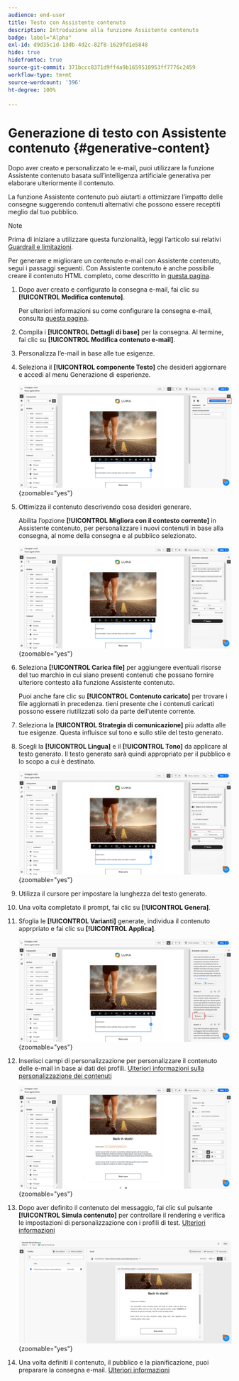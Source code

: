 ```yaml
---
audience: end-user
title: Testo con Assistente contenuto
description: Introduzione alla funzione Assistente contenuto
badge: label="Alpha"
exl-id: d9d35c1d-13db-4d2c-82f8-1629fd1e5848
hide: true
hidefromtoc: true
source-git-commit: 371bccc8371d9ff4a9b1659510953ff7776c2459
workflow-type: tm+mt
source-wordcount: '396'
ht-degree: 100%

---
```


# Generazione di testo con Assistente contenuto {#generative-content}

Dopo aver creato e personalizzato le e-mail, puoi utilizzare la funzione Assistente contenuto basata sull’intelligenza artificiale generativa per elaborare ulteriormente il contenuto.

La funzione Assistente contenuto può aiutarti a ottimizzare l’impatto delle consegne suggerendo contenuti alternativi che possono essere receptiti meglio dal tuo pubblico.

>[!NOTE]
>
>Prima di iniziare a utilizzare questa funzionalità, leggi l’articolo sui relativi [Guardrail e limitazioni](generative-gs.md#guardrails-and-limitations).

Per generare e migliorare un contenuto e-mail con Assistente contenuto, segui i passaggi seguenti. Con Assistente contenuto è anche possibile creare il contenuto HTML completo, come descritto in [questa pagina](generative-email.md).

1. Dopo aver creato e configurato la consegna e-mail, fai clic su **[!UICONTROL Modifica contenuto]**.

   Per ulteriori informazioni su come configurare la consegna e-mail, consulta [questa pagina](../email/create-email-content.md).

1. Compila i **[!UICONTROL Dettagli di base]** per la consegna. Al termine, fai clic su **[!UICONTROL Modifica contenuto e-mail]**.

1. Personalizza l’e-mail in base alle tue esigenze.

1. Seleziona il **[!UICONTROL componente Testo]** che desideri aggiornare e accedi al menu Generazione di esperienze.

   ![](assets/text-genai-1.png){zoomable=&quot;yes&quot;}

1. Ottimizza il contenuto descrivendo cosa desideri generare.

   Abilita l’opzione **[!UICONTROL Migliora con il contesto corrente]** in Assistente contenuto, per personalizzare i nuovi contenuti in base alla consegna, al nome della consegna e al pubblico selezionato.

   ![](assets/text-genai-3.png){zoomable=&quot;yes&quot;}

1. Seleziona **[!UICONTROL Carica file]** per aggiungere eventuali risorse del tuo marchio in cui siano presenti contenuti che possano fornire ulteriore contesto alla funzione Assistente contenuto.

   Puoi anche fare clic su **[!UICONTROL Contenuto caricato]** per trovare i file aggiornati in precedenza. tieni presente che i contenuti caricati possono essere riutilizzati solo da parte dell’utente corrente.

1. Seleziona la **[!UICONTROL Strategia di comunicazione]** più adatta alle tue esigenze. Questa influisce sul tono e sullo stile del testo generato.

1. Scegli la **[!UICONTROL Lingua]** e il **[!UICONTROL Tono]** da applicare al testo generato. Il testo generato sarà quindi appropriato per il pubblico e lo scopo a cui è destinato.

   ![](assets/text-genai-4.png){zoomable=&quot;yes&quot;}

1. Utilizza il cursore per impostare la lunghezza del testo generato.

1. Una volta completato il prompt, fai clic su **[!UICONTROL Genera]**.

1. Sfoglia le **[!UICONTROL Varianti]** generate, individua il contenuto apprpriato e fai clic su **[!UICONTROL Applica]**.

   ![](assets/text-genai-5.png){zoomable=&quot;yes&quot;}

1. Inserisci campi di personalizzazione per personalizzare il contenuto delle e-mail in base ai dati dei profili. [Ulteriori informazioni sulla personalizzazione dei contenuti](../personalization/personalize.md)

   ![](assets/text-genai-6.png){zoomable=&quot;yes&quot;}

1. Dopo aver definito il contenuto del messaggio, fai clic sul pulsante **[!UICONTROL Simula contenuto]** per controllare il rendering e verifica le impostazioni di personalizzazione con i profili di test. [Ulteriori informazioni](../preview-test/preview-content.md)

   ![](assets/text-genai-7.png){zoomable=&quot;yes&quot;}

1. Una volta definiti il contenuto, il pubblico e la pianificazione, puoi preparare la consegna e-mail. [Ulteriori informazioni](../monitor/prepare-send.md)
